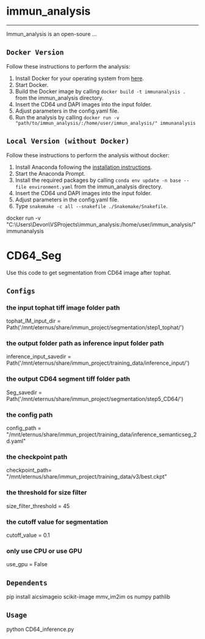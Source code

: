 # immun_analysis
***
Immun_analysis is an open-soure ...
## `Docker Version`

Follow these instructions to perform the analysis:
1. Install Docker for your operating system from [here](https://docs.docker.com/get-docker/).
2. Start Docker.
3. Build the Docker image by calling ```docker build -t immunanalysis .``` from the immun_analysis directory.
4. Insert the CD64 und DAPI images into the input folder.
5. Adjust parameters in the config.yaml file.
6. Run the analysis by calling `docker run -v "path/to/immun_analysis/:/home/user/immun_analysis/" immunanalysis`

## `Local Version (without Docker)`
Follow these instructions to perform the analysis without docker:
1. Install Anaconda following the [installation instructions](https://docs.conda.io/en/latest/miniconda.html).
2. Start the Anaconda Prompt.
3. Install the required packages by calling ```conda env update -n base --file environment.yaml``` from the immun_analysis directory.
4. Insert the CD64 und DAPI images into the input folder.
5. Adjust parameters in the config.yaml file.
6. Type `snakemake -c all --snakefile ./Snakemake/Snakefile`.

docker run -v "C:\Users\Devon\VSProjects\immun_analysis:/home/user/immun_analysis/" immunanalysis


# CD64_Seg
  Use this code to get segmentation from CD64 image after tophat. 

## `Configs`

### the input tophat tiff image folder path  
  tophat_IM_input_dir =  Path('/mnt/eternus/share/immun_project/segmentation/step1_tophat/')
### the output folder path as inference input folder path 
  inference_input_savedir = Path('/mnt/eternus/share/immun_project/training_data/inference_input/')
### the output CD64 segment tiff folder path    
  Seg_savedir = Path('/mnt/eternus/share/immun_project/segmentation/step5_CD64/') 
### the config path
  config_path = "/mnt/eternus/share/immun_project/training_data/inference_semanticseg_2d.yaml"
### the checkpoint path
  checkpoint_path= "/mnt/eternus/share/immun_project/training_data/v3/best.ckpt"
### the threshold for size filter 
  size_filter_threshold = 45
### the cutoff value for segmentation
  cutoff_value = 0.1
### only use CPU or use GPU 
use_gpu = False

## `Dependents`
  pip install aicsimageio scikit-image mmv_im2im os numpy pathlib

## `Usage`
  python CD64_inference.py
